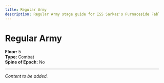 ```yaml
---
title: Regular Army
description: Regular Army stage guide for IS5 Sarkaz's Furnaceside Fables
---
```


# Regular Army

**Floor:** 5  
**Type:** Combat  
**Spine of Epoch:** No  

---

*Content to be added.*
